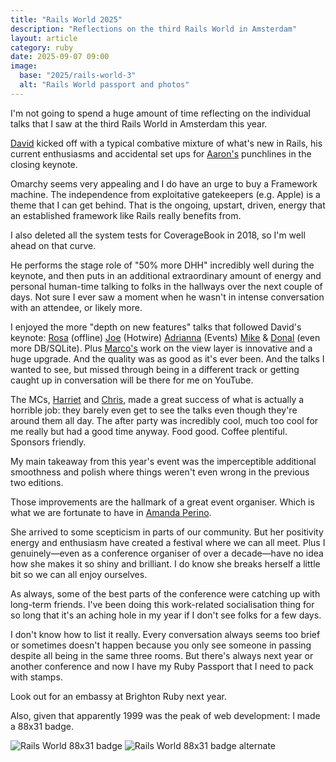 ```yaml
---
title: "Rails World 2025"
description: "Reflections on the third Rails World in Amsterdam"
layout: article
category: ruby
date: 2025-09-07 09:00
image:
  base: "2025/rails-world-3"
  alt: "Rails World passport and photos"
---
```


I'm not going to spend a huge amount of time reflecting on the individual talks that I saw at the third Rails World in Amsterdam this year.

[David](https://x.com/dhh) kicked off with a typical combative mixture of what's new in Rails, his current enthusiasms and accidental set ups for [Aaron's](https://x.com/tenderlove) punchlines in the closing keynote.

Omarchy seems very appealing and I do have an urge to buy a Framework machine. The independence from exploitative gatekeepers (e.g. Apple) is a theme that I can get behind. That is the ongoing, upstart, driven, energy that an established framework like Rails really benefits from.

I also deleted all the system tests for CoverageBook in 2018, so I'm well ahead on that curve.

He performs the stage role of "50% more DHH" incredibly well during the keynote, and then puts in an additional extraordinary amount of energy and personal human-time talking to folks in the hallways over the next couple of days. Not sure I ever saw a moment when he wasn't in intense conversation with an attendee, or likely more.

I enjoyed the more "depth on new features" talks that followed David's keynote: [Rosa](https://www.linkedin.com/in/rosagutierrezescudero/) (offline) [Joe](https://x.com/joemasilotti) (Hotwire) [Adrianna](https://x.com/adriannakchang) (Events) [Mike](https://github.com/flavorjones) & [Donal](https://www.linkedin.com/in/donal-mcbreen-a8227a52/) (even more DB/SQLite). Plus [Marco's](https://bsky.app/profile/marcoroth.dev) work on the view layer is innovative and a huge upgrade. And the quality was as good as it's ever been. And the talks I wanted to see, but missed through being in a different track or getting caught up in conversation will be there for me on YouTube.

The MCs, [Harriet](https://x.com/oughtputs) and [Chris](https://x.com/typecraft_dev), made a great success of what is actually a horrible job: they barely even get to see the talks even though they're around them all day. The after party was incredibly cool, much too cool for me really but had a good time anyway. Food good. Coffee plentiful. Sponsors friendly.

My main takeaway from this year's event was the imperceptible additional smoothness and polish where things weren't even wrong in the previous two editions.

Those improvements are the hallmark of a great event organiser. Which is what we are fortunate to have in [Amanda Perino](https://www.linkedin.com/in/amandabrookeperino).

She arrived to some scepticism in parts of our community. But her positivity energy and enthusiasm have created a festival where we can all meet. Plus I genuinely—even as a conference organiser of over a decade—have no idea how she makes it so shiny and brilliant. I do know she breaks herself a little bit so we can all enjoy ourselves.

As always, some of the best parts of the conference were catching up with long-term friends. I've been doing this work-related socialisation thing for so long that it's an aching hole in my year if I don't see folks for a few days.

I don't know how to list it really. Every conversation always seems too brief or sometimes doesn't happen because you only see someone in passing despite all being in the same three rooms. But there's always next year or another conference and now I have my Ruby Passport that I need to pack with stamps.

Look out for an embassy at Brighton Ruby next year.

Also, given that apparently 1999 was the peak of web development: I made a 88x31 badge.

![Rails World 88x31 badge](2025/rails-88x31.gif)
![Rails World 88x31 badge alternate](2025/rails-88x31-red.gif)